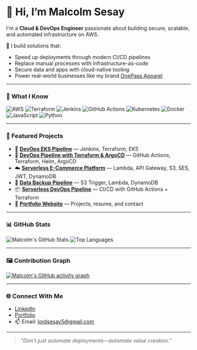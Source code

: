 # 👋 Hi, I’m Malcolm Sesay

I'm a **Cloud & DevOps Engineer** passionate about building secure, scalable, and automated infrastructure on AWS.

🚀 I build solutions that:
- Speed up deployments through modern CI/CD pipelines
- Replace manual processes with infrastructure-as-code
- Secure data and apps with cloud-native tooling
- Power real-world businesses like my brand [OnePass Apparel](https://onepassapparel.com)

---

### 🧠 What I Know
![AWS](https://img.shields.io/badge/-AWS-orange?style=flat&logo=amazonaws)
![Terraform](https://img.shields.io/badge/-Terraform-623CE4?style=flat&logo=terraform)
![Jenkins](https://img.shields.io/badge/-Jenkins-black?style=flat&logo=jenkins)
![GitHub Actions](https://img.shields.io/badge/-GitHub%20Actions-2088FF?style=flat&logo=githubactions)
![Kubernetes](https://img.shields.io/badge/-Kubernetes-326CE5?style=flat&logo=kubernetes)
![Docker](https://img.shields.io/badge/-Docker-2496ED?style=flat&logo=docker)
![JavaScript](https://img.shields.io/badge/-JavaScript-F7DF1E?style=flat&logo=javascript)
![Python](https://img.shields.io/badge/-Python-3776AB?style=flat&logo=python)

---

### 📂 Featured Projects
- 🔧 [**DevOps EKS Pipeline**](https://github.com/LordSesay/DevOps-EKS-Pipeline) — Jenkins, Terraform, EKS
- 🔁 [**DevOps Pipeline with Terraform & ArgoCD**](https://github.com/LordSesay/devops-pipeline-terraform-argocd) — GitHub Actions, Terraform, Helm, ArgoCD
- ☁️ [**Serverless E-Commerce Platform**](https://github.com/LordSesay/aws-ecommerce-infra-onepass) — Lambda, API Gateway, S3, SES, JWT, DynamoDB
- 🔁 [**Data Backup Pipeline**](https://github.com/LordSesay/aws-data-backup-pipeline) — S3 Trigger, Lambda, DynamoDB
- 📦 [**Serverless DevOps Pipeline**](https://github.com/LordSesay/serverless-devops-pipeline) — CI/CD with GitHub Actions + Terraform
- 🧠 [**Portfolio Website**](https://lordsesay.github.io/portfolio/) — Projects, resume, and contact

---

### 📊 GitHub Stats

![Malcolm's GitHub Stats](https://github-readme-stats.vercel.app/api?username=LordSesay&show_icons=true&theme=radical)
![Top Languages](https://github-readme-stats.vercel.app/api/top-langs/?username=LordSesay&layout=compact&theme=radical)

---

### 🖼️ Contribution Graph

[![Malcolm's GitHub activity graph](https://github-readme-activity-graph.vercel.app/graph?username=LordSesay&theme=dracula)](https://github.com/LordSesay)

---

### 🌐 Connect With Me
- [LinkedIn](https://www.linkedin.com/in/malcolmsesay/)
- [Portfolio](https://lordsesay.github.io/portfolio/)
- 📫 Email: lordsesay5@gmail.com

---

> _“Don’t just automate deployments—automate value creation.”_
